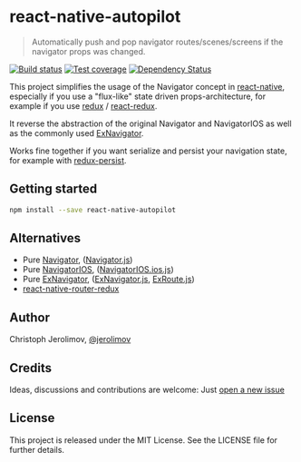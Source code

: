 # react-native-autopilot

> Automatically push and pop navigator routes/scenes/screens if the navigator props was changed.

[![Build status][travis-image]][travis-url] [![Test coverage][coveralls-image]][coveralls-url] [![Dependency Status][dependency-image]][dependency-url]

This project simplifies the usage of the Navigator concept in
[react-native](https://facebook.github.io/react-native/),
especially if you use a "flux-like" state driven props-architecture,
for example if you use [redux](https://github.com/rackt/redux) /
[react-redux](https://github.com/rackt/react-redux).

It reverse the abstraction of the original Navigator and NavigatorIOS as well
as the commonly used [ExNavigator](https://github.com/exponentjs/ex-navigator/).

Works fine together if you want serialize and persist your navigation state,
for example with [redux-persist](https://github.com/rt2zz/redux-persist).

## Getting started

```bash
npm install --save react-native-autopilot
```

## Alternatives

* Pure [Navigator](https://facebook.github.io/react-native/docs/navigator.html),
  ([Navigator.js](https://github.com/facebook/react-native/blob/master/Libraries/CustomComponents/Navigator/Navigator.js))
* Pure [NavigatorIOS](https://facebook.github.io/react-native/docs/navigatorios.html),
  ([NavigatorIOS.ios.js](https://github.com/facebook/react-native/blob/master/Libraries/Components/Navigation/NavigatorIOS.ios.js))
* Pure [ExNavigator](https://github.com/exponentjs/ex-navigator/),
  ([ExNavigator.js](https://github.com/exponentjs/ex-navigator/blob/master/ExNavigator.js),
  [ExRoute.js](https://github.com/exponentjs/ex-navigator/blob/master/ExRoute.js))
* [react-native-router-redux](https://github.com/Qwikly/react-native-router-redux)

## Author

Christoph Jerolimov, [@jerolimov](https://twitter.com/jerolimov)

## Credits

Ideas, discussions and contributions are welcome: Just
[open a new issue](https://github.com/jerolimov/react-native-autopilot/issues/new)

## License

This project is released under the MIT License.
See the LICENSE file for further details.

[travis-image]: https://img.shields.io/travis/jerolimov/react-native-autopilot/master.svg?style=flat-square
[travis-url]: https://travis-ci.org/jerolimov/react-native-autopilot
[coveralls-image]: https://img.shields.io/coveralls/jerolimov/react-native-autopilot/master.svg?style=flat-square
[coveralls-url]: https://coveralls.io/r/jerolimov/react-native-autopilot
[dependency-image]: http://img.shields.io/david/jerolimov/react-native-autopilot.svg?style=flat-square
[dependency-url]: https://david-dm.org/jerolimov/react-native-autopilot
